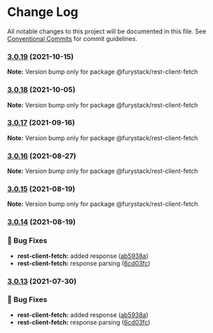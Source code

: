 # Change Log

All notable changes to this project will be documented in this file.
See [Conventional Commits](https://conventionalcommits.org) for commit guidelines.

### [3.0.19](https://github.com/furystack/furystack/compare/@furystack/rest-client-fetch@3.0.18...@furystack/rest-client-fetch@3.0.19) (2021-10-15)

**Note:** Version bump only for package @furystack/rest-client-fetch






### [3.0.18](https://github.com/furystack/furystack/compare/@furystack/rest-client-fetch@3.0.17...@furystack/rest-client-fetch@3.0.18) (2021-10-05)

**Note:** Version bump only for package @furystack/rest-client-fetch






### [3.0.17](https://github.com/furystack/furystack/compare/@furystack/rest-client-fetch@3.0.16...@furystack/rest-client-fetch@3.0.17) (2021-09-16)

**Note:** Version bump only for package @furystack/rest-client-fetch






### [3.0.16](https://github.com/furystack/furystack/compare/@furystack/rest-client-fetch@3.0.15...@furystack/rest-client-fetch@3.0.16) (2021-08-27)

**Note:** Version bump only for package @furystack/rest-client-fetch






### [3.0.15](https://github.com/furystack/furystack/compare/@furystack/rest-client-fetch@3.0.14...@furystack/rest-client-fetch@3.0.15) (2021-08-19)

**Note:** Version bump only for package @furystack/rest-client-fetch






### [3.0.14](https://github.com/furystack/furystack/compare/@furystack/rest-client-fetch@1.2.21...@furystack/rest-client-fetch@3.0.14) (2021-08-19)


### 🐛 Bug Fixes

* **rest-client-fetch:** added response ([ab5938a](https://github.com/furystack/furystack/commit/ab5938a6b02de40ae19095adc3c620b1960c1f65))
* **rest-client-fetch:** response parsing ([6cd03fc](https://github.com/furystack/furystack/commit/6cd03fc6d8efafaa712e1196d08accc0ae1f9046))




### [3.0.13](https://github.com/furystack/furystack/compare/@furystack/rest-client-fetch@1.2.21...@furystack/rest-client-fetch@3.0.13) (2021-07-30)


### 🐛 Bug Fixes

* **rest-client-fetch:** added response ([ab5938a](https://github.com/furystack/furystack/commit/ab5938a6b02de40ae19095adc3c620b1960c1f65))
* **rest-client-fetch:** response parsing ([6cd03fc](https://github.com/furystack/furystack/commit/6cd03fc6d8efafaa712e1196d08accc0ae1f9046))
